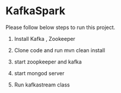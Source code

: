 # KafkaSpark

Please follow below steps to run this project.

1) Install Kafka , Zookeeper

2) Clone code and run
mvn clean install

3) start zoopkeeper and kafka
4) start mongod server
5) Run kafkastream class 
